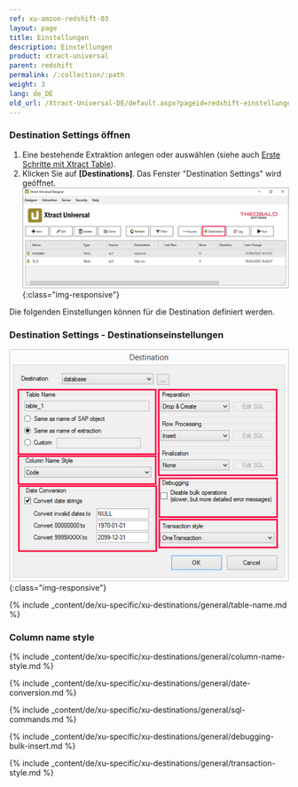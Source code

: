 ```yaml
---
ref: xu-amzon-redshift-03
layout: page
title: Einstellungen
description: Einstellungen
product: xtract-universal
parent: redshift
permalink: /:collection/:path
weight: 3
lang: de_DE
old_url: /Xtract-Universal-DE/default.aspx?pageid=redshift-einstellungen
---
```

### Destination Settings öffnen

1. Eine bestehende Extraktion anlegen oder auswählen (siehe auch [Erste Schritte mit Xtract Table](../../erste-schritte-mit-table/eine-neue-extraktion-anlegen)).
2. Klicken Sie auf **[Destinations]**. Das Fenster "Destination Settings" wird geöffnet.
![Destination-settings](/img/content/xu/xu_designer_destination.png){:class="img-responsive"}

Die folgenden Einstellungen können für die Destination definiert werden. 
  
### Destination Settings - Destinationseinstellungen

![ext_spec_set_de_form](/img/content/ext_spec_set_de_form_debug.png){:class="img-responsive"}

{% include _content/de/xu-specific/xu-destinations/general/table-name.md %}
### Column name style
{% include _content/de/xu-specific/xu-destinations/general/column-name-style.md %}

{% include _content/de/xu-specific/xu-destinations/general/date-conversion.md %}

{% include _content/de/xu-specific/xu-destinations/general/sql-commands.md %}

{% include _content/de/xu-specific/xu-destinations/general/debugging-bulk-insert.md %}

{% include _content/de/xu-specific/xu-destinations/general/transaction-style.md %}